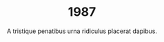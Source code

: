 ---
layout: "post"
title: "1987"
timeline: "false"
teaserText: "Penatibus nec lorem montes adipiscing porttitor augue quis pulvinar velit et? Penatibus nec lorem montes adipiscing porttitor augue quis pulvinar velit et?"
subtitle: "A tristique penatibus urna ridiculus placerat dapibus."
video: "http://player.vimeo.com/video/63683408"
teaserImg: "1987-teaser.jpg"
featureImg: "1987-feature.jpg"

statistics:
- stat: "1011"
  desc: "Canadians diagnosed with AIDS."
  link: "http://www.cdnaids.ca/canadianaidssocietymilestones"
  type: "webpage"

- stat: "524"
  desc: "HIV/AIDS Deaths in Canada."
  link: "http://www.phac-aspc.gc.ca/aids-sida/publication/survreport/2009/dec/9-eng.php"
  type: "webpage"

- stat: "5 to 10"
  desc: "million estimated to be infected worldwide by the WHO."
  link: "http://www.avert.org/aids-history87-92.htm"
  type: "webpage"

global:
- item: "AZT is approved by the United States Food and Drug Administration for use in the treatment of HIV/AIDS, but is virtually unavailable to everyone in Africa."
  link: "http://www.fda.gov/ForConsumers/ByAudience/ForPatientAdvocates/HIVandAIDSActivities/ucm151074.htm"
  type: "webpage"

- item: "US immigration bans people with HIV/AIDS."
  link: "http://www.amfar.org/thirty-years-of-hiv/aids-snapshots-of-an-epidemic/"
  type: "webpage"

- item: "'And the Band Played' On published."
  link: "http://www.amfar.org/thirty-years-of-hiv/aids-snapshots-of-an-epidemic/"
  type: "webpage"

- item: "U.S. President Ronald Reagan for the first time publicly uses the word AIDS, five years after its discovery."
  link: "https://www.youtube.com/watch?v=Sxz9M36LjYY"
  type: "video"

- item: "FDA labels condoms for the prevention of AIDS."
  link: "http://www.pbs.org/now/classroom/timelineaids.pdf"
  type: "pdf"

- item: "AZT costs $10,000 per year, most expensive drug in history."
  link: "www.amfar.org/thirty-years-of-hiv/aids-snapshots-of-an-epidemic/"
  type: "webpage"

- item: "Needle exchanges are first piloted in the UK."
  link: "http://news.bbc.co.uk/1/hi/health/5033810.stm"
  type: "webpage"

national:
- item: "AZT approved in Canada."
  link: "http://www.actoronto.org/home.nsf/pages/acttimeline"
  type: "webpage"

- item: "The Toronto People with AIDS Foundation (TPWAF) is formed."
  link: "http://www.actoronto.org/home.nsf/pages/acttimeline"
  type: "webpage"

year:
- item: "The Simpsons cartoon first appears as a series of shorts on The Tracey Ullman Show. ** this link doesn't seem legit. - Joel"
  link: "http://watch-simpsons-online.blogspot.com/2013/01/watch-simpsons-online-watch-simpsons.html"
  type: "video"

- item: "Canada introduces a one dollar coin, nicknamed the 'Loonie'"
  link: "http://www.cbc.ca/archives/categories/economy-business/banks/banks-general/introducing-the-loonie.html"
  type: "webpage"

local:
- item: "Kevin Brown becomes first legal recipient of AZT in Canada."
  link: "http://www.positivelivingbc.org/location/british-columbia/vancouver"
  type: "webpage"

- item: "First AIDS Candlelight Memorial in Vancouver."
  link: "http://www.projectremember.ca/TimeLine.aspx"
  type: "webpage"

- item: "AIDS Vancouver's first ED, Bob Tivey is fired. ** ADD NEWS ARTICLE."
  link: ""
  type: "image"
  
- item: "The provinicial gov't intro Bill 34, legistlation that called for quarantining. Pop up news article. Quarentine Plan for AIDS."
---